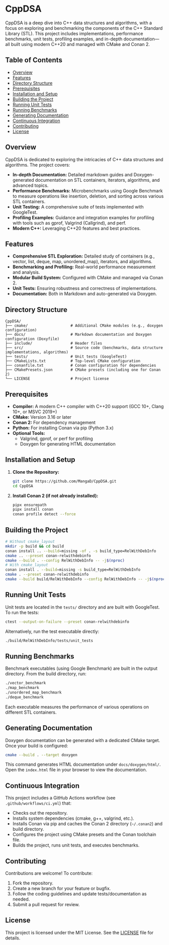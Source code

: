 # CppDSA

CppDSA is a deep dive into C++ data structures and algorithms, with a focus on exploring and benchmarking the components of the C++ Standard Library (STL). This project includes implementations, performance benchmarks, unit tests, profiling examples, and in-depth documentation—all built using modern C++20 and managed with CMake and Conan 2.

## Table of Contents

- [Overview](#overview)
- [Features](#features)
- [Directory Structure](#directory-structure)
- [Prerequisites](#prerequisites)
- [Installation and Setup](#installation-and-setup)
- [Building the Project](#building-the-project)
- [Running Unit Tests](#running-unit-tests)
- [Running Benchmarks](#running-benchmarks)
- [Generating Documentation](#generating-documentation)
- [Continuous Integration](#continuous-integration)
- [Contributing](#contributing)
- [License](#license)

## Overview

CppDSA is dedicated to exploring the intricacies of C++ data structures and algorithms. The project covers:
- **In-depth Documentation:** Detailed markdown guides and Doxygen-generated documentation on STL containers, iterators, algorithms, and advanced topics.
- **Performance Benchmarks:** Microbenchmarks using Google Benchmark to measure operations like insertion, deletion, and sorting across various STL containers.
- **Unit Testing:** A comprehensive suite of tests implemented with GoogleTest.
- **Profiling Examples:** Guidance and integration examples for profiling with tools such as gprof, Valgrind (Callgrind), and perf.
- **Modern C++:** Leveraging C++20 features and best practices.

## Features

- **Comprehensive STL Exploration:** Detailed study of containers (e.g., vector, list, deque, map, unordered_map), iterators, and algorithms.
- **Benchmarking and Profiling:** Real-world performance measurement and analysis.
- **Modular Build System:** Configured with CMake and managed via Conan 2.
- **Unit Tests:** Ensuring robustness and correctness of implementations.
- **Documentation:** Both in Markdown and auto-generated via Doxygen.
  
## Directory Structure

```
CppDSA/
├── cmake/                   # Additional CMake modules (e.g., doxygen configuration)
├── docs/                    # Markdown documentation and Doxygen configuration (Doxyfile)
├── include/                 # Header files
├── src/                     # Source code (benchmarks, data structure implementations, algorithms)
├── tests/                   # Unit tests (GoogleTest)
├── CMakeLists.txt           # Top-level CMake configuration
├── conanfile.txt            # Conan configuration for dependencies
├── CMakePresets.json        # CMake presets (including one for Conan 2)
└── LICENSE                  # Project license
```

## Prerequisites

- **Compiler:** A modern C++ compiler with C++20 support (GCC 10+, Clang 10+, or MSVC 2019+)
- **CMake:** Version 3.16 or later
- **Conan 2:** For dependency management
- **Python:** For installing Conan via pip (Python 3.x)
- **Optional Tools:**  
  - Valgrind, gprof, or perf for profiling  
  - Doxygen for generating HTML documentation

## Installation and Setup

1. **Clone the Repository:**
   ```bash
   git clone https://github.com/MangaD/CppDSA.git
   cd CppDSA
   ```

2. **Install Conan 2 (if not already installed):**
   ```bash
   pipx ensurepath
   pipx install conan
   conan profile detect --force
   ```

## Building the Project

   ```bash
   # Without cmake_layout
   mkdir -p build && cd build
   conan install .. --build=missing -of . -s build_type=RelWithDebInfo
   cmake .. --preset conan-relwithdebinfo
   cmake --build . --config RelWithDebInfo -- -j$(nproc)
   # With cmake_layout
   conan install . --build=missing -s build_type=RelWithDebInfo
   cmake . --preset conan-relwithdebinfo
   cmake --build build/RelWithDebInfo --config RelWithDebInfo -- -j$(nproc)
   ```

## Running Unit Tests

Unit tests are located in the `tests/` directory and are built with GoogleTest. To run the tests:
```bash
ctest --output-on-failure --preset conan-relwithdebinfo
```
Alternatively, run the test executable directly:
```bash
./build/RelWithDebInfo/tests/unit_tests
```

## Running Benchmarks

Benchmark executables (using Google Benchmark) are built in the output directory. From the build directory, run:
```bash
./vector_benchmark
./map_benchmark
./unordered_map_benchmark
./deque_benchmark
```
Each executable measures the performance of various operations on different STL containers.

## Generating Documentation

Doxygen documentation can be generated with a dedicated CMake target. Once your build is configured:
```bash
cmake --build . --target doxygen
```
This command generates HTML documentation under `docs/doxygen/html/`. Open the `index.html` file in your browser to view the documentation.

## Continuous Integration

This project includes a GitHub Actions workflow (see `.github/workflows/ci.yml`) that:
- Checks out the repository.
- Installs system dependencies (cmake, g++, valgrind, etc.).
- Installs Conan via pip and caches the Conan 2 directory (`~/.conan2`) and build directory.
- Configures the project using CMake presets and the Conan toolchain file.
- Builds the project, runs unit tests, and executes benchmarks.

## Contributing

Contributions are welcome! To contribute:
1. Fork the repository.
2. Create a new branch for your feature or bugfix.
3. Follow the coding guidelines and update tests/documentation as needed.
4. Submit a pull request for review.

## License

This project is licensed under the MIT License. See the [LICENSE](LICENSE) file for details.
